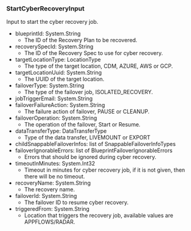 ### StartCyberRecoveryInput
Input to start the cyber recovery job.

- blueprintId: System.String
  - The ID of the Recovery Plan to be recovered.
- recoverySpecId: System.String
  - The ID of the Recovery Spec to use for cyber recovery.
- targetLocationType: LocationType
  - The type of the target location, CDM, AZURE, AWS or GCP.
- targetLocationUuid: System.String
  - The UUID of the target location.
- failoverType: System.String
  - The type of the failover job, ISOLATED_RECOVERY.
- jobTriggerEmail: System.String
- failoverFailureAction: System.String
  - The failure action of failover, PAUSE or CLEANUP.
- failoverOperation: System.String
  - The operation of the failover, Start or Resume.
- dataTransferType: DataTransferType
  - Type of the data transfer, LIVEMOUNT or EXPORT
- childSnappableFailoverInfos: list of SnappableFailoverInfoTypes
- failoverIgnorableErrors: list of BlueprintFailoverIgnorableErrors
  - Errors that should be ignored during cyber recovery.
- timeoutInMinutes: System.Int32
  - Timeout in minutes for cyber recovery job, if it is not given, then there will be no timeout.
- recoveryName: System.String
  - The recovery name.
- failoverId: System.String
  - The failover ID to resume cyber recovery.
- triggeredFrom: System.String
  - Location that triggers the recovery job, available values are APPFLOWS/RADAR.
